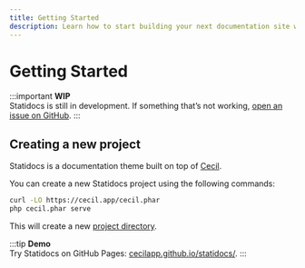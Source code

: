 ```yaml
---
title: Getting Started
description: Learn how to start building your next documentation site with Statidocs by Cecil.
---
```

# Getting Started

:::important
**WIP**  
Statidocs is still in development.
If something that’s not working, [open an issue on GitHub](https://github.com/Cecilapp/statidocs/issues/new/choose).
:::

## Creating a new project

Statidocs is a documentation theme built on top of [Cecil](https://cecil.app).

You can create a new Statidocs project using the following commands:

```sh
curl -LO https://cecil.app/cecil.phar
php cecil.phar serve
```

This will create a new [project directory](page:docs/guides/project-structure).

:::tip
**Demo**  
Try Statidocs on GitHub Pages: [cecilapp.github.io/statidocs/](https://cecilapp.github.io/statidocs/).
:::
